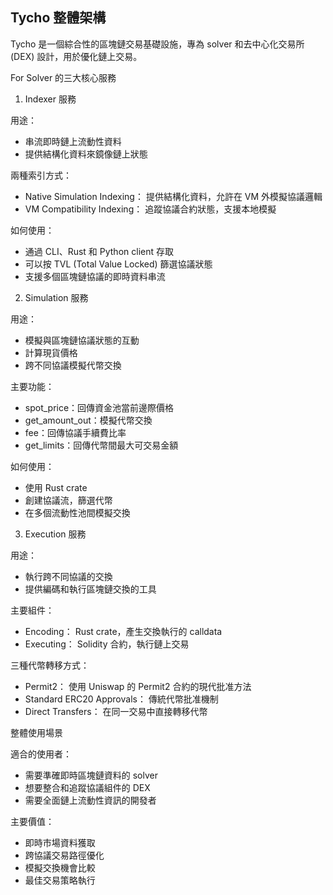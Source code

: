  ## Tycho 整體架構

  Tycho 是一個綜合性的區塊鏈交易基礎設施，專為 solver 和去中心化交易所 (DEX) 設計，用於優化鏈上交易。

  For Solver 的三大核心服務

  1. Indexer 服務

  用途：
  - 串流即時鏈上流動性資料
  - 提供結構化資料來鏡像鏈上狀態

  兩種索引方式：
  - Native Simulation Indexing： 提供結構化資料，允許在 VM 外模擬協議邏輯
  - VM Compatibility Indexing： 追蹤協議合約狀態，支援本地模擬

  如何使用：
  - 通過 CLI、Rust 和 Python client 存取
  - 可以按 TVL (Total Value Locked) 篩選協議狀態
  - 支援多個區塊鏈協議的即時資料串流

  2. Simulation 服務

  用途：
  - 模擬與區塊鏈協議狀態的互動
  - 計算現貨價格
  - 跨不同協議模擬代幣交換

  主要功能：
  - spot_price：回傳資金池當前邊際價格
  - get_amount_out：模擬代幣交換
  - fee：回傳協議手續費比率
  - get_limits：回傳代幣間最大可交易金額

  如何使用：
  - 使用 Rust crate
  - 創建協議流，篩選代幣
  - 在多個流動性池間模擬交換

  3. Execution 服務

  用途：
  - 執行跨不同協議的交換
  - 提供編碼和執行區塊鏈交換的工具

  主要組件：
  - Encoding： Rust crate，產生交換執行的 calldata
  - Executing： Solidity 合約，執行鏈上交易

  三種代幣轉移方式：
  - Permit2： 使用 Uniswap 的 Permit2 合約的現代批准方法
  - Standard ERC20 Approvals： 傳統代幣批准機制
  - Direct Transfers： 在同一交易中直接轉移代幣

  整體使用場景

  適合的使用者：
  - 需要準確即時區塊鏈資料的 solver
  - 想要整合和追蹤協議組件的 DEX
  - 需要全面鏈上流動性資訊的開發者

  主要價值：
  - 即時市場資料獲取
  - 跨協議交易路徑優化
  - 模擬交換機會比較
  - 最佳交易策略執行
